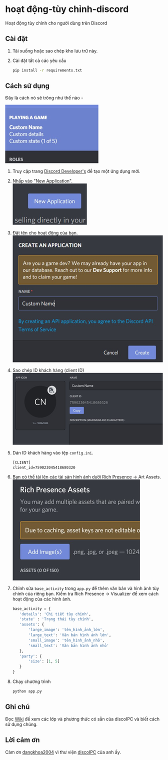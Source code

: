 # hoạt động-tùy chỉnh-discord
Hoạt động tùy chỉnh cho người dùng trên Discord

## Cài đặt
1. Tải xuống hoặc sao chép kho lưu trữ này.

2. Cài đặt tất cả các yêu cầu 
   ```bash
   pip install -r requirements.txt
   ```
   
## Cách sử dụng
Đây là cách nó sẽ trông như thế nào - 

<img src = "images/Five.jpg">

1. Truy cập trang [Discord Developer's](https://discord.com/developers/applications) để tạo một ứng dụng mới. 

2. Nhấp vào "New Application". <br>
   <img src = "images/One.jpg">

3. Đặt tên cho hoạt động của bạn. <br>
   <img src = "images/Two.jpg">
   
4. Sao chép ID khách hàng (client ID) <br>
   <img src = "images/Three.jpg">

5. Dán ID khách hàng vào tệp ``config.ini``.
   ```
   [CLIENT]
   client_id=759023045418680320
   ```
      
6. Bạn có thể tải lên các tài sản hình ảnh dưới Rich Presence -> Art Assets. <br>
   <img src = "images/Four.jpg">

7. Chỉnh sửa ``base_activity`` trong ``app.py`` để thêm văn bản và hình ảnh tùy chỉnh của riêng bạn. Kiểm tra Rich Presence -> Visualizer để xem cách hoạt động của các hình ảnh.
   ```python
   base_activity = {
      'details': 'Chi tiết tùy chỉnh',
      'state' : 'Trạng thái tùy chỉnh',
      'assets': {
          'large_image': 'tên_hình_ảnh_lớn',
          'large_text': 'Văn bản hình ảnh lớn',
          'small_image': 'tên_hình_ảnh_nhỏ',
          'small_text': 'Văn bản hình ảnh nhỏ'
      },
      'party': {
          'size': [1, 5]
      }
   }
    ```
      
8. Chạy chương trình
   ```bash
   python app.py
   ```
   
## Ghi chú
Đọc [Wiki](https://github.com/k3rn31p4nic/discoIPC/wiki) để xem các lớp và phương thức có sẵn của discoIPC và biết cách sử dụng chúng.

## Lời cảm ơn
Cảm ơn [dangkhoa2004](https://github.com/dangkhoa2004) vì thư viện [discoIPC](https://github.com/k3rn31p4nic/discoIPC) của anh ấy.